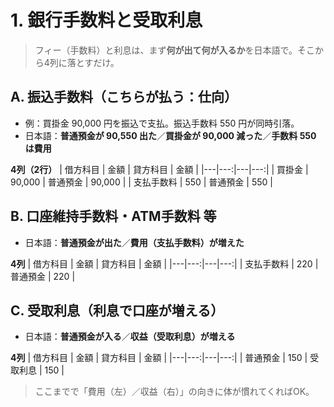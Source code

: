 # 1. 銀行手数料と受取利息

> フィー（手数料）と利息は、まず<strong>何が出て何が入るか</strong>を日本語で。そこから4列に落とすだけ。

## A. 振込手数料（こちらが払う：仕向）

- 例：買掛金 90,000 円を振込で支払。振込手数料 550 円が同時引落。
- 日本語：**普通預金が 90,550 出た**／**買掛金が 90,000 減った**／**手数料 550 は費用**

**4列（2行）**
| 借方科目 | 金額 | 貸方科目 | 金額 |
|---|---:|---|---:|
| 買掛金 | 90,000 | 普通預金 | 90,000 |
| 支払手数料 | 550 | 普通預金 | 550 |

## B. 口座維持手数料・ATM手数料 等

- 日本語：**普通預金が出た**／**費用（支払手数料）が増えた**

**4列**
| 借方科目 | 金額 | 貸方科目 | 金額 |
|---|---:|---|---:|
| 支払手数料 | 220 | 普通預金 | 220 |

## C. 受取利息（利息で口座が増える）

- 日本語：**普通預金が入る**／**収益（受取利息）が増える**

**4列**
| 借方科目 | 金額 | 貸方科目 | 金額 |
|---|---:|---|---:|
| 普通預金 | 150 | 受取利息 | 150 |

> ここまでで「費用（左）／収益（右）」の向きに体が慣れてくればOK。
